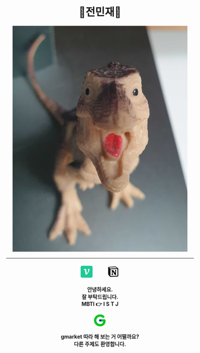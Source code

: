 <div align="center">

# 🦕전민재🦕

<img src='./우와와.PNG'>  

---

#### [<img src='./velog.png'>](https://velog.io/@ingjeon) &nbsp; &ensp; &emsp; &nbsp;[<img src='./notion.png'>](https://blue-blender-ca3.notion.site/day-11-037d4064b142494f9a83080c8c02c4ec?pvs=4)  
**안녕하세요.**  
**잘 부탁드립니다.**  
**MBTI 👉 I S T J**

[<img src='./gmarket.png'>](https://www.gmarket.co.kr/n/best?viewType=G&groupCode=G06&subGroupCode=S141&largeCategoryCode=100000002&mediumCategoryCode=200001966)  

**gmarket 따라 해 보는 거 어떨까요?**  
**다른 주제도 환영합니다.**

</div> 



